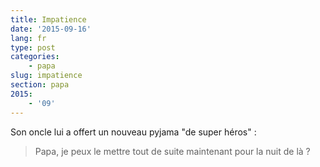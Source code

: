 ```yaml
---
title: Impatience
date: '2015-09-16'
lang: fr
type: post
categories:
    - papa
slug: impatience
section: papa
2015:
    - '09'
---
```


Son oncle lui a offert un nouveau pyjama "de super héros" :

> Papa, je peux le mettre tout de suite maintenant pour la nuit de là ?

